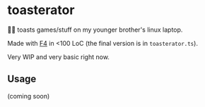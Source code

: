 # toasterator
🍞🔥 toasts games/stuff on my younger brother's linux laptop.

Made with [F4](https://github.com/blobbybilb/f4) in <100 LoC (the final version is in `toasterator.ts`).

Very WIP and very basic right now.

## Usage
(coming soon)
